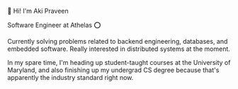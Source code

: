 👋 Hi! I'm Aki Praveen

Software Engineer at Athelas ⭕

Currently solving problems related to backend engineering, databases, and embedded software. Really interested in distributed systems at the moment.

In my spare time, I'm heading up student-taught courses at the University of Maryland, and also finishing up my undergrad CS degree because that's apparently the industry standard right now.
